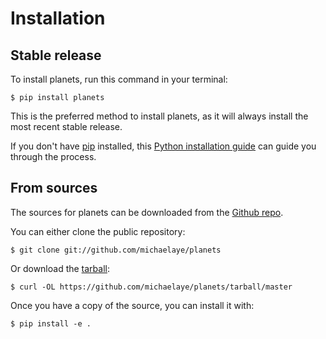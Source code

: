 # Installation

## Stable release

To install planets, run this command in your terminal:

```console
$ pip install planets
```

This is the preferred method to install planets, as it will always install the most recent stable release. 

If you don't have [pip](https://pip.pypa.io) installed, this [Python installation guide](http://docs.python-guide.org/en/latest/starting/installation/) can guide you through the process.

## From sources

The sources for planets can be downloaded from the [Github repo](https://github.com/michaelaye/planets).

You can either clone the public repository:

```console
$ git clone git://github.com/michaelaye/planets
```

Or download the [tarball](https://github.com/michaelaye/planets/tarball/master):

```console
$ curl -OL https://github.com/michaelaye/planets/tarball/master
```

Once you have a copy of the source, you can install it with:

```console
$ pip install -e .
``` 